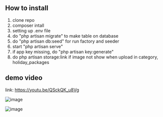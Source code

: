 ## How to install

1. clone repo
2. composer intall
3. setting up .env file
4. do "php artisan migrate" to make table on database
5. do "php artisan db:seed" for run factory and seeder
6. start "php artisan serve"
7. if app key missing, do "php artisan key:generate"
8. do php artisan storage:link if image not show when upload in category, holiday_packages

## demo video
link: https://youtu.be/QSckQK_u8Vg

 
![image](https://github.com/user-attachments/assets/2d948faf-9131-4f78-8269-519ac8d326fa)

![image](https://github.com/user-attachments/assets/caba794b-6ecf-48d8-839a-0c3ddc34b7e6)

